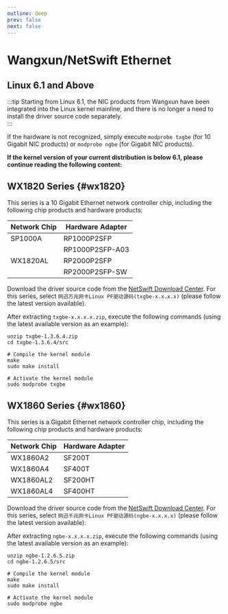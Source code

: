 ```yaml
---
outline: deep
prev: false
next: false
---
```

# Wangxun/NetSwift Ethernet 

## Linux 6.1 and Above

:::tip
Starting from Linux 6.1, the NIC products from Wangxun have been integrated into the Linux kernel mainline, and there is no longer a need to install the driver source code separately.  
:::

If the hardware is not recognized, simply execute `modprobe txgbe` (for 10 Gigabit NIC products) or `modprobe ngbe` (for Gigabit NIC products).

**If the kernel version of your current distribution is below 6.1, please continue reading the following content:**

## WX1820 Series {#wx1820}

This series is a 10 Gigabit Ethernet network controller chip, including the following chip products and hardware products:

| Network Chip | Hardware Adapter      |
| ------------ | --------------------- |
| SP1000A      | RP1000P2SFP           |
|              | RP1000P2SFP-A03       |
| WX1820AL     | RP2000P2SFP           |
|              | RP2000P2SFP-SW        |

Download the driver source code from the [NetSwift Download Center](https://www.net-swift.com/c/down.html). For this series, select  `网迅万兆网卡Linux PF驱动源码(txgbe-x.x.x.x)` (please follow the latest version available).

After extracting `txgbe-x.x.x.x.zip`, execute the following commands (using the latest available version as an example):

```
unzip txgbe-1.3.6.4.zip
cd txgbe-1.3.6.4/src

# Compile the kernel module
make
sudo make install

# Activate the kernel module
sudo modprobe txgbe
```

## WX1860 Series {#wx1860}

This series is a Gigabit Ethernet network controller chip, including the following chip products and hardware products:

| Network Chip  | Hardware Adapter |
| ------------- | ---------------- |
| WX1860A2      | SF200T           |
| WX1860A4      | SF400T           |
| WX1860AL2     | SF200HT          |
| WX1860AL4     | SF400HT          |

Download the driver source code from the [NetSwift Download Center](https://www.net-swift.com/c/down.html). For this series, select `网迅千兆网卡Linux PF驱动源码(ngbe-x.x.x.x)` (please follow the latest version available).

After extracting `ngbe-x.x.x.x.zip`, execute the following commands (using the latest available version as an example):

```
unzip ngbe-1.2.6.5.zip
cd ngbe-1.2.6.5/src

# Compile the kernel module
make
sudo make install

# Activate the kernel module
sudo modprobe ngbe
```